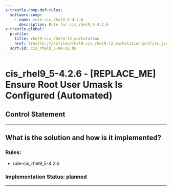 ```yaml
---
x-trestle-comp-def-rules:
  software-comp:
    - name: rule-cis_rhel9_5-4.2.6
      description: Rule for cis_rhel9_5-4.2.6
x-trestle-global:
  profile:
    title: rhel9-cis_rhel9-l2_workstation
    href: trestle://profiles/rhel9-cis_rhel9-l2_workstation/profile.json
  sort-id: cis_rhel9_5-04.02.06
---
```


# cis_rhel9_5-4.2.6 - \[REPLACE_ME\] Ensure Root User Umask Is Configured (Automated)

## Control Statement

______________________________________________________________________

## What is the solution and how is it implemented?

<!-- For implementation status enter one of: implemented, partial, planned, alternative, not-applicable -->

<!-- Note that the list of rules under ### Rules: is read-only and changes will not be captured after assembly to JSON -->

<!-- Add control implementation description here for control: cis_rhel9_5-4.2.6 -->

### Rules:

  - rule-cis_rhel9_5-4.2.6

### Implementation Status: planned

______________________________________________________________________
